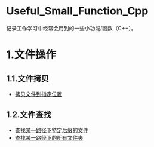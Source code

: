 # Useful_Small_Function_Cpp

记录工作学习中经常会用到的一些小功能/函数（C++）。

# 1.文件操作

## 1.1.文件拷贝

 * [拷贝文件到指定位置]()

## 1.2.文件查找

 * [查找某一路径下特定后缀的文件]()
 * [查找某一路径下的所有文件夹]()